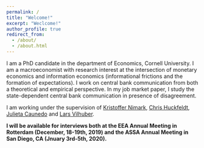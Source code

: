 ```yaml
---
permalink: /
title: "Welcome!"
excerpt: "Weclcome!"
author_profile: true
redirect_from: 
  - /about/
  - /about.html
---
```


I am a PhD candidate in the department of Economics, Cornell University. I am a macroeconomist with research interest at the intersection of monetary economics and information economics (informational frictions and the formation of expectations). I work on central bank communication from both a theoretical and empirical perspective. In my job market paper, I study the state-dependent central bank communication in presence of disagreement. 

I am working under the supervision of [Kristoffer Nimark](http://www.kris-nimark.net/), [Chris Huckfeldt](https://huckfeldt.economics.cornell.edu/), [Julieta Caunedo](https://www.julietacaunedo.com/) and [Lars Vilhuber](https://www.ilr.cornell.edu/people/lars-vilhuber). 

**I will be available for interviews both at the EEA Annual Meeting in Rotterdam (December, 18-19th, 2019) and the ASSA Annual Meeting in San Diego, CA (Jnuary 3rd-5th, 2020).**


